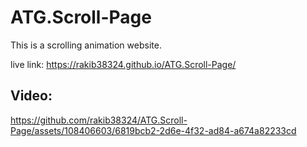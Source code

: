 # ATG.Scroll-Page

This is a scrolling animation website. 

live link:  https://rakib38324.github.io/ATG.Scroll-Page/
## Video:
https://github.com/rakib38324/ATG.Scroll-Page/assets/108406603/6819bcb2-2d6e-4f32-ad84-a674a82233cd


